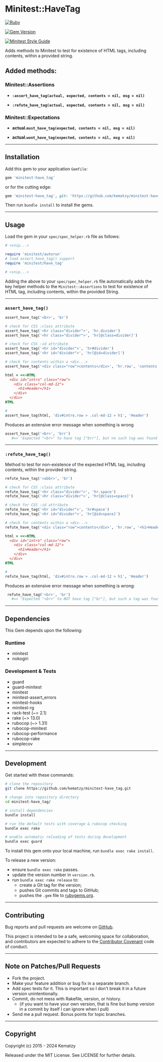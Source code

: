 # Minitest::HaveTag

[![Ruby](https://github.com/kematzy/minitest-have_tag/actions/workflows/ruby.yml/badge.svg?branch=master)](https://github.com/kematzy/minitest-have_tag/actions/workflows/ruby.yml)

[![Gem Version](https://badge.fury.io/rb/minitest-have_tag.svg)](https://badge.fury.io/rb/minitest-have_tag)

[![Minitest Style Guide](https://img.shields.io/badge/code_style-rubocop-brightgreen.svg)](https://github.com/rubocop/rubocop-minitest)

Adds methods to Minitest to test for existence of HTML tags, including contents,
within a provided string.

## Added methods:

### Minitest::Assertions

- **`:assert_have_tag(actual, expected, contents = nil, msg = nil)`**

- **`:refute_have_tag(actual, expected, contents = nil, msg = nil)`**

### Minitest::Expectations

- **actual.`must_have_tag(expected, contents = nil, msg = nil)`**

- **actual.`wont_have_tag(expected, contents = nil, msg = nil)`**

---

## Installation

Add this gem to your application `Gemfile`:

```ruby
gem 'minitest-have_tag'
```

or for the cutting edge:

```ruby
gem 'minitest-have_tag', git: 'https://github.com/kematzy/minitest-have_tag', branch: 'master'
```

Then run `bundle install` to install the gems.

---

## Usage

Load the gem in your `spec/spec_helper.rb` file as follows:

```ruby
# <snip...>

require 'minitest/autorun'
# load assert_have_tag() support
require 'minitest/have_tag'

# <snip...>
```

Adding the above to your `spec/spec_helper.rb` file automatically adds the key
helper methods to the `Minitest::Assertions` to test for existence of HTML tag,
including contents, within the provided String.

---

### `assert_have_tag()`

```ruby
assert_have_tag('<br>', 'br')

# check for CSS :class attribute
assert_have_tag('<hr class="divider">', 'hr.divider')
assert_have_tag('<hr class="divider">', 'hr[@class=divider]')

# check for CSS :id attribute
assert_have_tag('<hr id="divider">', 'hr#divider')
assert_have_tag('<hr id="divider">', 'hr[@id=divider]')

# check for contents within a <div...>
assert_have_tag('<div class="row">contents</div>', 'hr.row', 'contents')

html = <<~HTML
  <div id="intro" class="row">
    <div class="col-md-12">
      <h1>Header</h1>
    </div>
  </div>
HTML

#
assert_have_tag(html, 'div#intro.row > .col-md-12 > h1', 'Header')
```

Produces an extensive error message when something is wrong

```ruby
assert_have_tag('<br>', 'brr')
   #=> 'Expected "<br>" to have tag ["brr"], but no such tag was found'
```

---

### `:refute_have_tag()`

Method to test for non-existence of the expected HTML tag, including contents,
within the provided string.

```ruby
refute_have_tag('<abbr>', 'br')

# check for CSS :class attribute
refute_have_tag('<hr class="divider">', 'hr.space')
refute_have_tag('<hr class="divider">', 'hr[@class=space]')

# check for CSS :id attribute
refute_have_tag('<hr id="divider">', 'hr#space')
refute_have_tag('<hr id="divider">', 'hr[@id=space]')

# check for contents within a <div...>
refute_have_tag('<div class="row">contents</div>', 'hr.row', '<h1>Header</h1>')

html = <<~HTML
  <div id="intro" class="row">
    <div class="col-md-12">
      <h1>Header</h1>
    </div>
  </div>
HTML

#
refute_have_tag(html, 'div#intro.row > .col-md-12 > h1', 'Header')
```

Produces an extensive error message when something is wrong:

```ruby
 refute_have_tag('<br>', 'br')
   #=> 'Expected "<br>" to NOT have tag ["br"], but such a tag was found'
```

---

## Dependencies

This Gem depends upon the following:

### Runtime

- minitest
- nokogiri

### Development & Tests

- guard
- guard-minitest
- minitest
- minitest-assert_errors
- minitest-hooks
- minitest-rg
- rack-test (~> 2.1)
- rake (~> 13.0)
- rubocop (~> 1.31)
- rubocop-minitest
- rubocop-performance
- rubocop-rake
- simplecov

---

## Development

Get started with these commands:

```bash
# clone the repository
git clone https://github.com/kematzy/minitest-have_tag.git

# change into repository directory
cd minitest-have_tag/

# install dependencies
bundle install

# run the default tests with coverage & rubocop checking
bundle exec rake

# enable automatic reloading of tests during development
bundle exec guard
```

To install this gem onto your local machine, run `bundle exec rake install`.

To release a new version:

- ensure `bundle exec rake` passes.
- update the version number in `version.rb`.
- run `bundle exec rake release` to:
  - create a Git tag for the version;
  - pushes Git commits and tags to GitHub;
  - pushes the `.gem` file to [rubygems.org](https://rubygems.org).

---

## Contributing

Bug reports and pull requests are welcome on [GitHub](https://github.com/kematzy/minitest-have_tag).

This project is intended to be a safe, welcoming space for collaboration, and
contributors are expected to adhere to the
[Contributor Covenant](contributor-covenant.org) code of conduct.

---

## Note on Patches/Pull Requests

- Fork the project.
- Make your feature addition or bug fix in a separate branch.
- Add spec tests for it. This is important so I don't break it in a future
  version unintentionally.
- Commit, do not mess with Rakefile, version, or history.
  - (if you want to have your own version, that is fine but bump version in
    a commit by itself I can ignore when I pull)
- Send me a pull request. Bonus points for topic branches.

---

## Copyright

Copyright (c) 2015 - 2024 Kematzy

Released under the MIT License. See LICENSE for further details.
